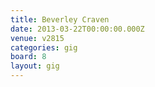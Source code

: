 ```yaml
---
title: Beverley Craven
date: 2013-03-22T00:00:00.000Z
venue: v2815
categories: gig
board: 8
layout: gig
---
```


